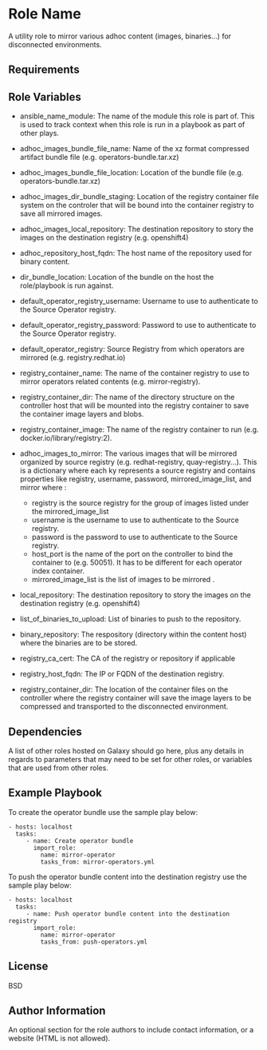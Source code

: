 Role Name
=========

A utility role to mirror various adhoc content (images, binaries...) for disconnected environments.

Requirements
------------


Role Variables
--------------

- ansible_name_module: The name of the module this role is part of. This is used to track context when this role is run in a playbook as part of other plays.  
- adhoc_images_bundle_file_name: Name of the xz format compressed artifact bundle file (e.g. operators-bundle.tar.xz)  
- adhoc_images_bundle_file_location: Location of the bundle file (e.g. operators-bundle.tar.xz)  
- adhoc_images_dir_bundle_staging: Location of the registry container file system on the controler that will be bound into the container registry to save all mirrored images.  
- adhoc_images_local_repository: The destination repository to story the images on the destination registry (e.g. openshift4)  
- adhoc_repository_host_fqdn: The host name of the repository used for binary content.
- dir_bundle_location: Location of the bundle on the host the role/playbook is run against.  
- default_operator_registry_username: Username to use to authenticate to the Source Operator registry.  
- default_operator_registry_password: Password to use to authenticate to the Source Operator registry.  
- default_operator_registry: Source Registry from which operators are mirrored (e.g. registry.redhat.io)  
- registry_container_name: The name of the container registry to use to mirror operators related contents (e.g. mirror-registry).  
- registry_container_dir: The name of the directory structure on the controller host that will be mounted into the registry container to save the container image layers and blobs. 
- registry_container_image: The name of the registry container to run (e.g. docker.io/library/registry:2).  
- adhoc_images_to_mirror: The various images that will be mirrored organized by source registry (e.g. redhat-registry, quay-registry...). This is a dictionary where each ky represents a source registry and contains properties like registry, username, password, mirrored_image_list, and mirror where :  
  - registry is the source registry for the group of images listed under the mirrored_image_list
  - username is the username to use to authenticate to the Source registry.
  - password is the password to use to authenticate to the Source registry. 
  - host_port is the name of the port on the controller to bind the container to (e.g. 50051). It has to be different for each operator index container.
  - mirrored_image_list is the list of images to be mirrored .

- local_repository: The destination repository to story the images on the destination registry (e.g. openshift4)  
- list_of_binaries_to_upload: List of binaries to push to the repository.
- binary_repository: The respository (directory within the content host) where the binaries are to be stored.
- registry_ca_cert: The CA of the registry or repository if applicable
- registry_host_fqdn: The IP or FQDN of the destination registry.
- registry_container_dir: The location of the container files on the controller where the registry container will save the image layers to be compressed and transported to the disconnected environment.

Dependencies
------------

A list of other roles hosted on Galaxy should go here, plus any details in regards to parameters that may need to be set for other roles, or variables that are used from other roles.

Example Playbook
----------------
To create the operator bundle use the sample play below:

    - hosts: localhost
      tasks:
         - name: Create operator bundle
           import_role:
             name: mirror-operator
             tasks_from: mirror-operators.yml
             
To push the operator bundle content into the destination registry use the sample play below:

    - hosts: localhost
      tasks:
         - name: Push operator bundle content into the destination registry
           import_role:
             name: mirror-operator
             tasks_from: push-operators.yml
             

License
-------

BSD

Author Information
------------------

An optional section for the role authors to include contact information, or a website (HTML is not allowed).
